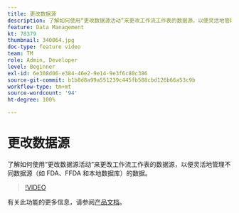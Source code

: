 ```yaml
---
title: 更改数据源
description: 了解如何使用“更改数据源活动”来更改工作流工作表的数据源，以便灵活地管理不同数据源（如 FDA、FFDA 和本地数据库）的数据。
feature: Data Management
kt: 78379
thumbnail: 340064.jpg
doc-type: feature video
team: TM
role: Admin, Developer
level: Beginner
exl-id: 6e308d06-e384-46e2-9e14-9e3f6c80c386
source-git-commit: b1b8d8a99a551239c445fb588cbd126b66a53c9b
workflow-type: tm+mt
source-wordcount: '94'
ht-degree: 100%

---
```


# 更改数据源

了解如何使用“更改数据源活动”来更改工作流工作表的数据源，以便灵活地管理不同数据源（如 FDA、FFDA 和本地数据库）的数据。

>[!VIDEO](https://video.tv.adobe.com/v/340064?quality=12&learn=on)

有关此功能的更多信息，请参阅[产品文档](https://experienceleague.adobe.com/docs/campaign/campaign-v8/config/workflows.html?lang=zh-Hans#change-data-source-activity)。
